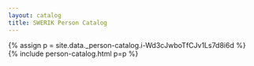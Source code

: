 ```yaml
---
layout: catalog
title: SWERIK Person Catalog
---
```

{% assign p = site.data._person-catalog.i-Wd3cJwboTfCJv1Ls7d8i6d %}
{% include person-catalog.html p=p %}

